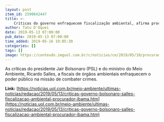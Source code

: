 ```yaml
---
layout: post
item_id: 2590842447
title: >-
    Críticas do governo enfraquecem fiscalização ambiental, afirma procurador
author: Tatu D'Oquei
date: 2019-05-13 07:00:00
pub_date: 2019-05-13 07:00:00
time_added: 2019-05-16 19:05:30
categories: []
tags: []
image: https://conteudo.imguol.com.br/c/noticias/ce/2019/05/10/procurador-daniel-azeredo-da-pgr-1557499056759_v2_615x300.jpg
---
```


As críticas do presidente Jair Bolsonaro (PSL) e do ministro do Meio Ambiente, Ricardo Salles, a fiscais de órgãos ambientais enfraquecem o poder público na missão de combater crimes.

**Link:** [https://noticias.uol.com.br/meio-ambiente/ultimas-noticias/redacao/2019/05/13/criticas-governo-bolsonaro-salles-fiscalizacao-ambiental-procurador-ibama.htm](https://noticias.uol.com.br/meio-ambiente/ultimas-noticias/redacao/2019/05/13/criticas-governo-bolsonaro-salles-fiscalizacao-ambiental-procurador-ibama.htm)

